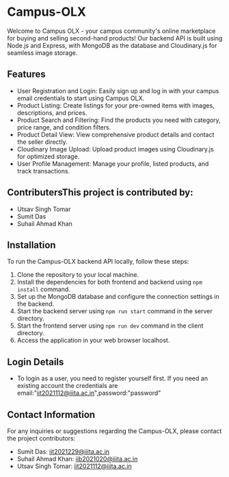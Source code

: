 # Campus-OLX

Welcome to Campus OLX - your campus community's online marketplace for buying and selling second-hand products! Our backend API is built using Node.js and Express, with MongoDB as the database and Cloudinary.js for seamless image storage.

## Features

- User Registration and Login: Easily sign up and log in with your campus email credentials to start using Campus OLX.
- Product Listing: Create listings for your pre-owned items with images, descriptions, and prices.
- Product Search and Filtering: Find the products you need with category, price range, and condition filters.
- Product Detail View: View comprehensive product details and contact the seller directly.
- Cloudinary Image Upload: Upload product images using Cloudinary.js for optimized storage.
- User Profile Management: Manage your profile, listed products, and track transactions.

## ContributersThis project is contributed by:

- Utsav Singh Tomar
- Sumit Das
- Suhail Ahmad Khan

## Installation

To run the Campus-OLX backend API locally, follow these steps:

1. Clone the repository to your local machine.
2. Install the dependencies for both frontend and backend using `npm install` command.
3. Set up the MongoDB database and configure the connection settings in the backend.
4. Start the backend server using `npm run start` command in the server directory.
5. Start the frontend server using `npm run dev` command in the client directory.
6. Access the application in your web browser localhost.

## Login Details

- To login as a user, you need to register yourself first. If you need an existing account the credentials are email:"iit2021112@iiita.ac.in",password:"password"

## Contact Information

For any inquiries or suggestions regarding the Campus-OLX, please contact the project contributors:

- Sumit Das: [iit2021229@iiita.ac.in](mailto:iit2021229@iiita.ac.in)
- Suhail Ahmad Khan: [iib2021020@iiita.ac.in](mailto:iib2021020@iiita.ac.in)
- Utsav Singh Tomar: [iit2021112@iiita.ac.in](mailto:iit2021112@iiita.ac.in)
   
